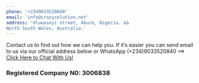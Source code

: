 ```yaml
---
phone: '+2349033520840'
email: 'info@crazysolution.net'
address: 'Oluwaseyi street, Akure, Nigeria. &&
North South Wales, Australia.'
---
```


Contact us to find out how we can help you. If it’s easier you can send email to us via our official address below or WhatsApp (+234)9033520840 ==> [Click Here to Chat With Us!](https://wa.link/7n3wht)

### Registered Company N0: 3006838